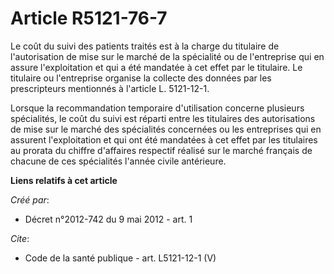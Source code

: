 # Article R5121-76-7

Le coût du suivi des patients traités est à la charge du titulaire de l'autorisation de mise sur le marché de la spécialité
ou de l'entreprise qui en assure l'exploitation et qui a été mandatée à cet effet par le titulaire. Le titulaire ou
l'entreprise organise la collecte des données par les prescripteurs mentionnés à l'article L. 5121-12-1. 

Lorsque la recommandation temporaire d'utilisation concerne plusieurs spécialités, le coût du suivi est réparti entre les
titulaires des autorisations de mise sur le marché des spécialités concernées ou les entreprises qui en assurent
l'exploitation et qui ont été mandatées à cet effet par les titulaires au prorata du chiffre d'affaires respectif réalisé sur
le marché français de chacune de ces spécialités l'année civile antérieure.

**Liens relatifs à cet article**

_Créé par_:

  - Décret n°2012-742 du 9 mai 2012 - art. 1

_Cite_:

  - Code de la santé publique - art. L5121-12-1 (V)
